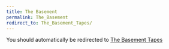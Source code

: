 ```yaml
---
title: The Basement
permalink: The_Basement
redirect_to: The_Basement_Tapes/
---
```


You should automatically be redirected to [The Basement Tapes](The_Basement_Tapes/)
